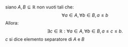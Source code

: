 siano $A,B\subseteq\mathbb{R}$ non vuoti tali che: $$\forall a\in A,\forall b\in B, a\leq b$$
Allora: $$\exists c\in\mathbb{R}:\forall a\in A,\forall b\in B, a\leq c\leq b.$$
$c$ si dice elemento separatore di $A$ e $B$
